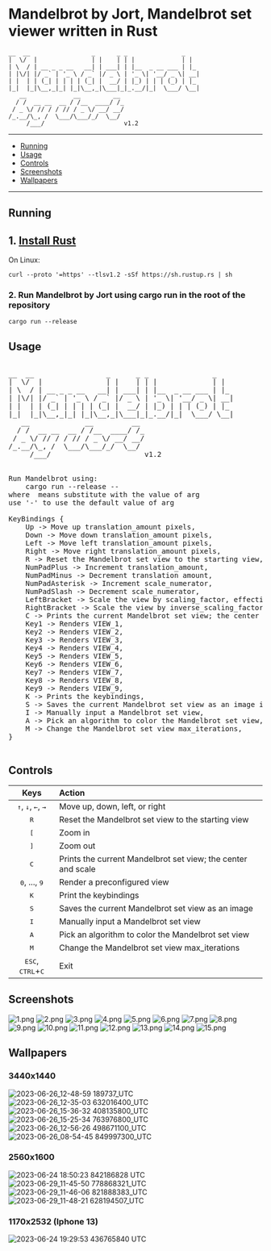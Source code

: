 # Mandelbrot by Jort, Mandelbrot set viewer written in Rust
    __  __                 _      _ _               _   
    |  \/  |               | |    | | |             | |  
    | \  / | __ _ _ __   __| | ___| | |__  _ __ ___ | |_ 
    | |\/| |/ _` | '_ \ / _` |/ _ \ | '_ \| '__/ _ \| __|
    | |  | | (_| | | | | (_| |  __/ | |_) | | | (_) | |_ 
    |_|  |_|\__,_|_| |_|\__,_|\___|_|_.__/|_|  \___/ \__|
       __             __         __ 
      / /  __ __  __ / /__  ____/ /_
     / _ \/ // / / // / _ \/ __/ __/
    /_.__/\_, /  \___/\___/_/  \__/ 
         /___/                      v1.2
         
---
- [Running](#running)
- [Usage](#usage)
- [Controls](#controls)
- [Screenshots](#screenshots)
- [Wallpapers](#wallpapers)
---

## Running
## 1. [Install Rust](https://www.rust-lang.org/tools/install)
On Linux:
```
curl --proto '=https' --tlsv1.2 -sSf https://sh.rustup.rs | sh
```
### 2. Run Mandelbrot by Jort using cargo run in the root of the repository
```
cargo run --release
```

## Usage
<pre>
    
__  __                 _      _ _               _   
|  \/  |               | |    | | |             | |  
| \  / | __ _ _ __   __| | ___| | |__  _ __ ___ | |_ 
| |\/| |/ _` | '_ \ / _` |/ _ \ | '_ \| '__/ _ \| __|
| |  | | (_| | | | | (_| |  __/ | |_) | | | (_) | |_ 
|_|  |_|\__,_|_| |_|\__,_|\___|_|_.__/|_|  \___/ \__|
   __             __         __ 
  / /  __ __  __ / /__  ____/ /_
 / _ \/ // / / // / _ \/ __/ __/
/_.__/\_, /  \___/\___/_/  \__/ 
     /___/                      v1.2


Run Mandelbrot using:
	cargo run --release -- <width> <height> <max_iterations> <supersampling_amount>
where <arg> means substitute with the value of arg
use '-' to use the default value of arg

KeyBindings {
    Up -> Move up translation_amount pixels,
    Down -> Move down translation_amount pixels,
    Left -> Move left translation_amount pixels,
    Right -> Move right translation_amount pixels,
    R -> Reset the Mandelbrot set view to the starting view,
    NumPadPlus -> Increment translation_amount,
    NumPadMinus -> Decrement translation amount,
    NumPadAsterisk -> Increment scale_numerator,
    NumPadSlash -> Decrement scale_numerator,
    LeftBracket -> Scale the view by scaling_factor, effectively zooming in,
    RightBracket -> Scale the view by inverse_scaling_factor, effectively zooming out,
    C -> Prints the current Mandelbrot set view; the center and scale,
    Key1 -> Renders VIEW_1,
    Key2 -> Renders VIEW_2,
    Key3 -> Renders VIEW_3,
    Key4 -> Renders VIEW_4,
    Key5 -> Renders VIEW_5,
    Key6 -> Renders VIEW_6,
    Key7 -> Renders VIEW_7,
    Key8 -> Renders VIEW_8,
    Key9 -> Renders VIEW_9,
    K -> Prints the keybindings,
    S -> Saves the current Mandelbrot set view as an image in the saved folder,
    I -> Manually input a Mandelbrot set view,
    A -> Pick an algorithm to color the Mandelbrot set view,
    M -> Change the Mandelbrot set view max_iterations,
}

</pre>
## Controls
Keys | Action
:---:|:------
<kbd>↑</kbd>, <kbd>↓</kbd>, <kbd>←</kbd>, <kbd>→</kbd> | Move up, down, left, or right
<kbd>R</kbd> | Reset the Mandelbrot set view to the starting view
<kbd>[</kbd> | Zoom in
<kbd>]</kbd> | Zoom out
<kbd>C</kbd> | Prints the current Mandelbrot set view; the center and scale
<kbd>0</kbd>, ...,  <kbd>9</kbd> | Render a preconfigured view
<kbd>K</kbd> | Print the keybindings 
<kbd>S</kbd> | Saves the current Mandelbrot set view as an image
<kbd>I</kbd> | Manually input a Mandelbrot set view
<kbd>A</kbd> | Pick an algorithm to color the Mandelbrot set view
<kbd>M</kbd> | Change the Mandelbrot set view max_iterations
<kbd>ESC</kbd>, <kbd>CTRL</kbd>+<kbd>C</kbd> | Exit

## Screenshots
![1.png](images/1.png)
![2.png](images/2.png)
![3.png](images/3.png)
![4.png](images/4.png)
![5.png](images/5.png)
![6.png](images/6.png)
![7.png](images/7.png)
![8.png](images/8.png)
![9.png](images/9.png)
![10.png](images/10.png)
![11.png](images/11.png)
![12.png](images/12.png)
![13.png](images/13.png)
![14.png](images/14.png)
![15.png](images/15.png)

## Wallpapers
### 3440x1440
![2023-06-26_12-48-59 189737_UTC](https://github.com/jortrr/mandelbrot/assets/38651009/d487285e-d233-4374-bb5c-c46d84f0d83f)
![2023-06-26_12-35-03 632016400_UTC](https://github.com/jortrr/mandelbrot/assets/38651009/ccad4f4a-1bc3-455b-98d9-53c5c0f85db3)
![2023-06-26_15-36-32 408135800_UTC](https://github.com/jortrr/mandelbrot/assets/38651009/9baa2097-7cd7-4e53-b799-bfeab95c14dd)
![2023-06-26_15-25-34 763976800_UTC](https://github.com/jortrr/mandelbrot/assets/38651009/49c02944-1d34-493c-a047-6478b4046052)
![2023-06-26_12-56-26 498671100_UTC](https://github.com/jortrr/mandelbrot/assets/38651009/91813670-bcdd-480d-bb28-0fd68f8dad10)
![2023-06-26_08-54-45 849997300_UTC](https://github.com/jortrr/mandelbrot/assets/38651009/0f28dfac-ed62-4096-8c9a-73370a2d69fb)

### 2560x1600
![2023-06-24 18:50:23 842186828 UTC](https://github.com/jortrr/mandelbrot/assets/38651009/03ce23c3-770e-444a-b163-aa247cfeda7c)
![2023-06-29_11-45-50 778868321_UTC](https://github.com/jortrr/mandelbrot/assets/38651009/845cf9cf-3ac5-4df7-8150-abdd227af18a)
![2023-06-29_11-46-06 821888383_UTC](https://github.com/jortrr/mandelbrot/assets/38651009/4f369655-c36d-42e3-8864-0ae3cf998854)
![2023-06-29_11-48-21 628194507_UTC](https://github.com/jortrr/mandelbrot/assets/38651009/57c09c54-5616-487d-a7e8-66e69d8009db)

### 1170x2532 (Iphone 13)
![2023-06-24 19:29:53 436765840 UTC](https://github.com/jortrr/mandelbrot/assets/38651009/9b67dcdb-9dc3-4646-bbb4-96d7dc3ddb8f)
